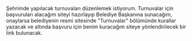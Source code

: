 Şehrimde yapılacak turnuvaları düzenlemek istiyorum. Turnuvalar için başvuruları alacağım siteyi hazırlayıp Belediye Başkanına sunacağım, onaylarsa belediyenin resmi sitesinde "Turnuvalar" bölümünde kurallar yazacak ve altında başvuru için benim kuracağım siteye yönlendirilecek bir link bulunacak.
